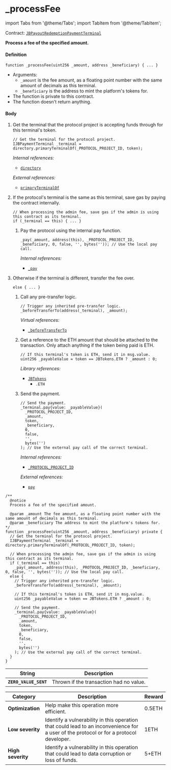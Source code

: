 # _processFee

import Tabs from '@theme/Tabs';
import TabItem from '@theme/TabItem';

Contract: [`JBPayoutRedemptionPaymentTerminal`](/api/contracts/or-abstract/jbpayoutredemptionpaymentterminal/README.md)​‌

<Tabs>
<TabItem value="Step by step" label="Step by step">

**Process a fee of the specified amount.**

#### Definition

```
function _processFee(uint256 _amount, address _beneficiary) { ... }
```

* Arguments:
  * `_amount` is the fee amount, as a floating point number with the same amount of decimals as this terminal.
  * `_beneficiary` is the address to mint the platform's tokens for.
* The function is private to this contract.
* The function doesn't return anything.

#### Body

1.  Get the terminal that the protocol project is accepting funds through for this terminal's token.

    ```
    // Get the terminal for the protocol project.
    IJBPaymentTerminal _terminal = directory.primaryTerminalOf(_PROTOCOL_PROJECT_ID, token);
    ```

    _Internal references:_

    * [`directory`](/api/contracts/or-abstract/jbpayoutredemptionpaymentterminal/properties/directory.md)

    _External references:_

    * [`primaryTerminalOf`](/api/contracts/jbdirectory/read/primaryterminalof.md)

2.  If the protocol's terminal is the same as this terminal, save gas by paying the contract internally.

    ```
    // When processing the admin fee, save gas if the admin is using this contract as its terminal.
    if (_terminal == this) { ... }
    ```
    1.  Pay the protocol using the internal pay function.

        ```
        _pay(_amount, address(this), _PROTOCOL_PROJECT_ID, _beneficiary, 0, false, '', bytes('')); // Use the local pay call.
        ```

        _Internal references:_

        * [`_pay`](/api/contracts/or-abstract/jbpayoutredemptionpaymentterminal/write/-_pay.md)

3.  Otherwise if the terminal is different, transfer the fee over.

    ```
    else { ... }
    ```
    1.  Call any pre-transfer logic.

        ```
        // Trigger any inherited pre-transfer logic.
        _beforeTransferTo(address(_terminal), _amount);
        ```

        _Virtual references:_

        * [`_beforeTransferTo`](/api/contracts/or-abstract/jbpayoutredemptionpaymentterminal/write/-_beforetransferto.md)

    4.  Get a reference to the ETH amount that should be attached to the transaction. Only attach anything if the token being paid is ETH.

        ```
        // If this terminal's token is ETH, send it in msg.value.
        uint256 _payableValue = token == JBTokens.ETH ? _amount : 0;
        ```

        _Library references:_

        * [`JBTokens`](/api/libraries/jbtokens.md)
          * `.ETH`
    5.  Send the payment.

        ```
        // Send the payment.
        _terminal.pay{value: _payableValue}(
          _PROTOCOL_PROJECT_ID,
          _amount,
          token,
          _beneficiary,
          0,
          false,
          '',
          bytes('')
        ); // Use the external pay call of the correct terminal.
        ```

        _Internal references:_

        * [`_PROTOCOL_PROJECT_ID`](/api/contracts/or-abstract/jbpayoutredemptionpaymentterminal/properties/-_protocol_project_id.md)
        
        _External references:_

        * [`pay`](/api/contracts/or-abstract/jbpayoutredemptionpaymentterminal/write/pay.md)


</TabItem>

<TabItem value="Code" label="Code">

```
/**
  @notice
  Process a fee of the specified amount.

  @param _amount The fee amount, as a floating point number with the same amount of decimals as this terminal.
  @param _beneficiary The address to mint the platform's tokens for.
*/
function _processFee(uint256 _amount, address _beneficiary) private {
  // Get the terminal for the protocol project.
  IJBPaymentTerminal _terminal = directory.primaryTerminalOf(_PROTOCOL_PROJECT_ID, token);

  // When processing the admin fee, save gas if the admin is using this contract as its terminal.
  if (_terminal == this)
    _pay(_amount, address(this), _PROTOCOL_PROJECT_ID, _beneficiary, 0, false, '', bytes('')); // Use the local pay call.
  else {
    // Trigger any inherited pre-transfer logic.
    _beforeTransferTo(address(_terminal), _amount);

    // If this terminal's token is ETH, send it in msg.value.
    uint256 _payableValue = token == JBTokens.ETH ? _amount : 0;

    // Send the payment.
    _terminal.pay{value: _payableValue}(
      _PROTOCOL_PROJECT_ID,
      _amount,
      token,
      _beneficiary,
      0,
      false,
      '',
      bytes('')
    ); // Use the external pay call of the correct terminal.
  }
}
```

</TabItem>

<TabItem value="Errors" label="Errors">

| String                | Description                             |
| --------------------- | --------------------------------------- |
| **`ZERO_VALUE_SENT`** | Thrown if the transaction had no value. |

</TabItem>

<TabItem value="Bug bounty" label="Bug bounty">

| Category          | Description                                                                                                                            | Reward |
| ----------------- | -------------------------------------------------------------------------------------------------------------------------------------- | ------ |
| **Optimization**  | Help make this operation more efficient.                                                                                               | 0.5ETH |
| **Low severity**  | Identify a vulnerability in this operation that could lead to an inconvenience for a user of the protocol or for a protocol developer. | 1ETH   |
| **High severity** | Identify a vulnerability in this operation that could lead to data corruption or loss of funds.                                        | 5+ETH  |

</TabItem>

</Tabs>
  
